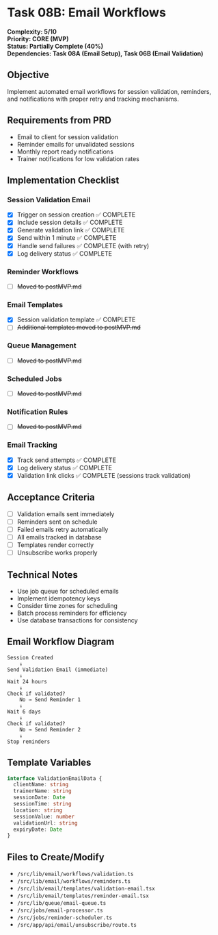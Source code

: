 # Task 08B: Email Workflows

**Complexity: 5/10**  
**Priority: CORE (MVP)**  
**Status: Partially Complete (40%)**  
**Dependencies: Task 08A (Email Setup), Task 06B (Email Validation)**

## Objective
Implement automated email workflows for session validation, reminders, and notifications with proper retry and tracking mechanisms.

## Requirements from PRD
- Email to client for session validation
- Reminder emails for unvalidated sessions
- Monthly report ready notifications
- Trainer notifications for low validation rates

## Implementation Checklist

### Session Validation Email
- [x] Trigger on session creation ✅ COMPLETE
- [x] Include session details ✅ COMPLETE
- [x] Generate validation link ✅ COMPLETE
- [x] Send within 1 minute ✅ COMPLETE
- [x] Handle send failures ✅ COMPLETE (with retry)
- [x] Log delivery status ✅ COMPLETE

### Reminder Workflows
- [ ] ~~Moved to postMVP.md~~

### Email Templates
- [x] Session validation template ✅ COMPLETE
- [ ] ~~Additional templates moved to postMVP.md~~

### Queue Management
- [ ] ~~Moved to postMVP.md~~

### Scheduled Jobs
- [ ] ~~Moved to postMVP.md~~

### Notification Rules
- [ ] ~~Moved to postMVP.md~~

### Email Tracking
- [x] Track send attempts ✅ COMPLETE
- [x] Log delivery status ✅ COMPLETE
- [x] Validation link clicks ✅ COMPLETE (sessions track validation)

## Acceptance Criteria
- [ ] Validation emails sent immediately
- [ ] Reminders sent on schedule
- [ ] Failed emails retry automatically
- [ ] All emails tracked in database
- [ ] Templates render correctly
- [ ] Unsubscribe works properly

## Technical Notes
- Use job queue for scheduled emails
- Implement idempotency keys
- Consider time zones for scheduling
- Batch process reminders for efficiency
- Use database transactions for consistency

## Email Workflow Diagram
```
Session Created
    ↓
Send Validation Email (immediate)
    ↓
Wait 24 hours
    ↓
Check if validated?
    No → Send Reminder 1
    ↓
Wait 6 days
    ↓
Check if validated?
    No → Send Reminder 2
    ↓
Stop reminders
```

## Template Variables
```typescript
interface ValidationEmailData {
  clientName: string
  trainerName: string
  sessionDate: Date
  sessionTime: string
  location: string
  sessionValue: number
  validationUrl: string
  expiryDate: Date
}
```

## Files to Create/Modify
- `/src/lib/email/workflows/validation.ts`
- `/src/lib/email/workflows/reminders.ts`
- `/src/lib/email/templates/validation-email.tsx`
- `/src/lib/email/templates/reminder-email.tsx`
- `/src/lib/queue/email-queue.ts`
- `/src/jobs/email-processor.ts`
- `/src/jobs/reminder-scheduler.ts`
- `/src/app/api/email/unsubscribe/route.ts`
